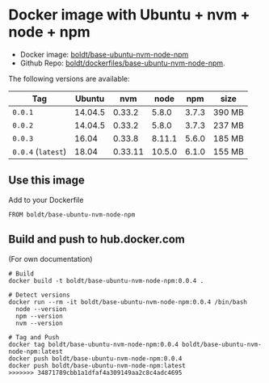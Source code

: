 # Docker image with Ubuntu + nvm + node + npm

* Docker image: [boldt/base-ubuntu-nvm-node-npm](https://hub.docker.com/r/boldt/base-ubuntu-nvm-node-npm/)
* Github Repo: [boldt/dockerfiles/base-ubuntu-nvm-node-npm](https://github.com/boldt/dockerfiles/tree/master/base-ubuntu-nvm-node-npm/).

The following versions are available:

| Tag                 | Ubuntu  | nvm     | node   | npm    | size   |
|-------------------- |-------- | ------- |------- |------- | ------ |
| `0.0.1`             | 14.04.5 | 0.33.2  | 5.8.0  | 3.7.3  | 390 MB |
| `0.0.2`             | 14.04.5 | 0.33.2  | 5.8.0  | 3.7.3  | 237 MB |
| `0.0.3`             | 16.04   | 0.33.8  | 8.11.1 | 5.6.0  | 185 MB |
| `0.0.4` (`latest`)  | 18.04   | 0.33.11 | 10.5.0 | 6.1.0  | 155 MB |

## Use this image

Add to your Dockerfile

```
FROM boldt/base-ubuntu-nvm-node-npm
```

## Build and push to hub.docker.com

(For own documentation)

```
# Build
docker build -t boldt/base-ubuntu-nvm-node-npm:0.0.4 .

# Detect versions
docker run --rm -it boldt/base-ubuntu-nvm-node-npm:0.0.4 /bin/bash
  node --version
  npm --version
  nvm --version

# Tag and Push
docker tag boldt/base-ubuntu-nvm-node-npm:0.0.4 boldt/base-ubuntu-nvm-node-npm:latest
docker push boldt/base-ubuntu-nvm-node-npm:0.0.4
docker push boldt/base-ubuntu-nvm-node-npm:latest
>>>>>>> 34871789cbb1a1dfaf4a309149aa2c8c4adc4695
```
